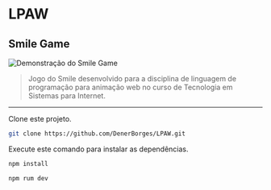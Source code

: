 # LPAW

## Smile Game

<img src="../Videos/Gifs_github/Smile.gif" alt="Demonstração do Smile Game">

> Jogo do Smile desenvolvido para a disciplina de linguagem de programação para animação web no curso de Tecnologia em Sistemas para Internet.

<hr>

Clone este projeto.

```bash
git clone https://github.com/DenerBorges/LPAW.git

```
Execute este comando para instalar as dependências.

```bash
npm install

npm rum dev

```
